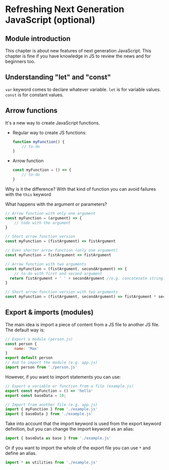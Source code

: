 # Refreshing Next Generation JavaScript (optional)

## Module introduction

This chapter is about new features of next generation JavaScript. This chapter is fine if you have knowledge in JS to review the news and for beginners too.

## Understanding "let" and "const"

`var` keyword comes to declare whatever variable. 
`let` is for variable values.
`const` is for constant values.

## Arrow functions

It's a new way to create JavaScript functions.

- Regular way to create JS functions:
    ```js
    function myFunction() {
        // to-do
    }
    ```
- Arrow function
    ```js
    const myFunction = () => {
        // to-do
    }
    ```
Why is it the difference? 
With that kind of function you can avoid failures with the `this` keyword  

What happens with the argument or parameters?
```js
// Arrow function with only one argument
const myFunction = (argument) => {
    // todo with the argument   
}

// Short arrow function version
const myFunction = (fistArgument) => fistArgument

// Even shorter arrow function (only one argument)
const myFunction = fistArgument => fistArgument

// Arrow function with two arguments
const myFunction = (fistArgument, secondArgument) => {
    // to-do with first and second argument
  return fistArgument + ' ' + secondArgument //e.g. concatenate string
}

// Short arrow function version with two arguments
const myFunction = (fistArgument, secondArgument) => fistArgument * secondArgument
```

## Export & imports (modules)

The main idea is import a piece of content from a JS file to another JS file.
The default way is:
```js
// Export a module (person.js)
const person {
    name: 'Max'
}
export default person
// And to import the module (e.g. app.js)
import person from './person.js' 
```
However, if you want to import statements you can use:
```js
// Export a variable or function from a file (example.js)
export const myFunction = () => 'hello'
export const baseData = 10;

// Import from another file (e.g. app.js)
import { myFunction } from './example.js'
import { baseData } from './example.js'
```
Take into account that the import keyword is used from the export keyword definition, but you can change the import keyword as an alias:
```js
import { baseData as base } from './example.js'
```
Or if you want to import the whole of the export file you can use `*` and define an alias.
```js
import * as utilities from './example.js'
```
